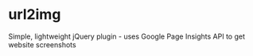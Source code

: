 url2img
=======

Simple, lightweight jQuery plugin - uses Google Page Insights API to get website screenshots
